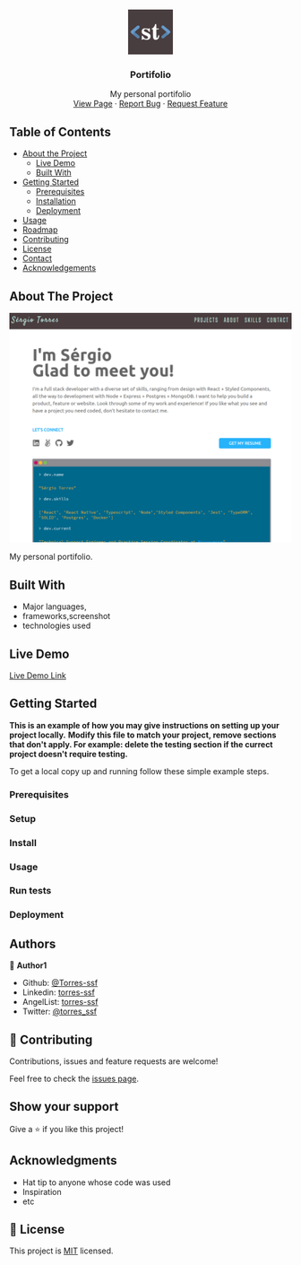 <!-- PROJECT LOGO -->
<br />
<p align="center">
    <img src="src/assets/logo_name.png" alt="Logo" width="80" height="80">

  <h3 align="center">Portifolio</h3>

  <p align="center">
    My personal portifolio
    <br />
    <a href="https://www.torres-ssf.com/">View Page</a>
    ·
    <a href="https://github.com/Torres-ssf/personal-portifolio/issues">Report Bug</a>
    ·
    <a href="https://github.com/Torres-ssf/personal-portifolio/issues">Request Feature</a>
  </p>
</p>

<!-- TABLE OF CONTENTS -->

## Table of Contents

- [About the Project](#about-the-project)
  - [Live Demo](#live-demo)
  - [Built With](#built-with)
- [Getting Started](#getting-started)
  - [Prerequisites](#prerequisites)
  - [Installation](#installation)
  - [Deployment](#Deployment)
- [Usage](#usage)
- [Roadmap](#roadmap)
- [Contributing](#contributing)
- [License](#license)
- [Contact](#contact)
- [Acknowledgements](#acknowledgements)

<!-- ABOUT THE PROJECT -->

## About The Project

![](./src/assets/screenshots/home.png)

My personal portifolio.

## Built With

- Major languages,
- frameworks,screenshot
- technologies used

## Live Demo

[Live Demo Link](https://livedemo.com)


## Getting Started

**This is an example of how you may give instructions on setting up your project locally.**
**Modify this file to match your project, remove sections that don't apply. For example: delete the testing section if the currect project doesn't require testing.**


To get a local copy up and running follow these simple example steps.

### Prerequisites

### Setup

### Install

### Usage

### Run tests

### Deployment



## Authors

👤 **Author1**

- Github: [@Torres-ssf](https://github.com/Torres-ssf)
- Linkedin: [torres-ssf](https://www.linkedin.com/in/torres-ssf/)
- AngelList: [torres-ssf](https://angel.co/u/torres-ssf/)
- Twitter: [@torres_ssf](https://twitter.com/torres_ssf)

## 🤝 Contributing

Contributions, issues and feature requests are welcome!

Feel free to check the [issues page](issues/).

## Show your support

Give a ⭐️ if you like this project!

## Acknowledgments

- Hat tip to anyone whose code was used
- Inspiration
- etc

## 📝 License

This project is [MIT](lic.url) licensed.
